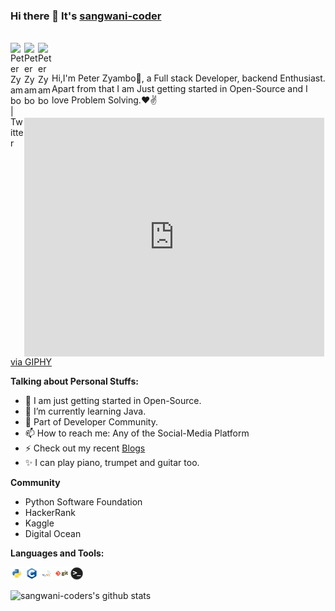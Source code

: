 ### Hi there 👋 It's [sangwani-coder](https://sangwani-coder.github.io)

<br/>


<a href="https://twitter.com/peter_zyambo">
<img align="left" alt="Peter Zyambo | Twitter" width="22px" src="https://cdn.jsdelivr.net/npm/simple-icons@v3/icons/twitter.svg" />
</a>
<a href="https://www.linkedin.com/in/sangwani-pz">
<img align="left" alt="Peter Zyambo" width="22px" src="https://cdn.jsdelivr.net/npm/simple-icons@v3/icons/linkedin.svg" />
</a>
<a href="https://medium.com/@elsonpzyambo">
<img align="left" alt="Peter Zyambo" width="22px" src="https://cdn.jsdelivr.net/npm/simple-icons@v3/icons/medium.svg" />
</a>
<br />

<br />

Hi,I'm Peter Zyambo🙌, a Full stack Developer, backend Enthusiast. Apart from that I am Just getting started in Open-Source and I love Problem Solving.❤✌

<iframe align="left" src="https://giphy.com/embed/OVtqvymKkkcTu" width="480" height="382" frameBorder="0" class="giphy-embed" allowFullScreen></iframe><p><a href="https://giphy.com/gifs/OVtqvymKkkcTu">via GIPHY</a></p>


**Talking about Personal Stuffs:**

- 🔭 I am just getting started in Open-Source.
- 🌱 I’m currently learning Java.
- 👯 Part of Developer Community.
- 📫 How to reach me: Any of the Social-Media Platform 
- ⚡ Check out my recent [Blogs](https://medium.com/@elsonpzyambo)
- ✨ I can play piano, trumpet and guitar too.



**Community**
- Python Software Foundation
- HackerRank
- Kaggle
- Digital Ocean

**Languages and Tools:**

<code><img height="20" src="https://raw.githubusercontent.com/github/explore/80688e429a7d4ef2fca1e82350fe8e3517d3494d/topics/python/python.png"></code>
<code><img height="20" src="https://raw.githubusercontent.com/github/explore/80688e429a7d4ef2fca1e82350fe8e3517d3494d/topics/c/c.png"></code>
<code><img height="20" src="https://raw.githubusercontent.com/github/explore/80688e429a7d4ef2fca1e82350fe8e3517d3494d/topics/mysql/mysql.png"></code>
<code><img height="20" src="https://raw.githubusercontent.com/github/explore/80688e429a7d4ef2fca1e82350fe8e3517d3494d/topics/git/git.png"></code>
<code><img height="20" src="https://raw.githubusercontent.com/github/explore/80688e429a7d4ef2fca1e82350fe8e3517d3494d/topics/terminal/terminal.png"></code>

![sangwani-coders's github stats](https://github-readme-stats.vercel.app/api?username=sangwani-coder&show_icons=true&hide_border=true)
